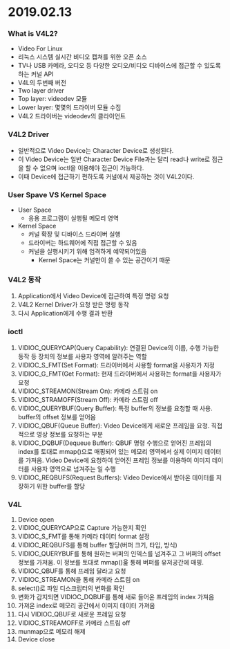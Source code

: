 2019.02.13
=============================
### What is V4L2?
- Video For Linux
- 리눅스 시스템 실시간 비디오 캡쳐를 위한 오픈 소스
- TV나 USB 카메라, 오디오 등 다양한 오디오/비디오 디바이스에 접근할 수 있도록 하는 커널 API
- V4L의 두번째 버전
- Two layer driver
- Top layer: videodev 모듈
- Lower layer: 몇몇의 드라이버 모듈 수집
- V4L2 드라이버는 videodev의 클라이언트

### V4L2 Driver
- 일반적으로 Video Device는 Character Device로 생성된다.
- 이 Video Device는 일반 Character Device File과는 달리 read나 write로 접근을 할 수 없으며 ioctl을 이용해야 접근이 가능하다.
- 이때 Device에 접근하기 편하도록 커널에서 제공하는 것이 V4L2이다.

### User Spave VS Kernel Space
- User Space
    - 응용 프로그램이 실행될 메모리 영역
- Kernel Space
    - 커널 확장 및 디바이스 드라이버 실행
    - 드라이버는 하드웨어에 직접 접근할 수 있음
    - 커널을 실행시키기 위해 엄격하게 예약되어있음
        - Kernel Space는 커널만이 쓸 수 있는 공간이기 때문

### V4L2 동작
1. Application에서 Video Device에 접근하여 특정 명령 요청
2. V4L2 Kernel Driver가 요청 받은 명령 동작
3. 다시 Application에게 수행 결과 반환 

### ioctl
1. VIDIOC_QUERYCAP(Query Capability): 연결된 Device의 이름, 수행 가능한 동작 등 장치의 정보를 사용자 영역에 알려주는 역할
2. VIDIOC_S_FMT(Set Format): 드라이버에서 사용할 format을 사용자가 지정
3. VIDIOC_G_FMT(Get Format): 현재 드라이버에서 사용하는 format을 사용자가 요청
4. VIDIOC_STREAMON(Stream On): 카메라 스트림 on
5. VIDIOC_STRAMOFF(Stream Off): 카메라 스트림 off
6. VIDIOC_QUERYBUF(Query Buffer): 특정 buffer의 정보를 요청할 때 사용. buffer의 offset 정보를 얻어옴
7. VIDIOC_QBUF(Queue Buffer): Video Device에게 새로운 프레임을 요청. 직접적으로 영상 정보를 요청하는 부분
8. VIDIOC_DQBUF(Dequeue Buffer): QBUF 명령 수행으로 얻어진 프레임의 index를 토대로 mmap()으로 매핑되어 있는 메모리 영역에서 실제 이미지 데이터를 가져옴. Video Device에 요청하여 얻어진 프레임 정보를 이용하여 이미지 데이터를 사용자 영역으로 넘겨주는 일 수행
9. VIDIOC_REQBUFS(Request Buffers): Video Device에서 받아온 데이터를 저장하기 위한 buffer를 할당


### V4L

1. Device open
2. VIDIOC_QUERYCAP으로 Capture 가능한지 확인
3. VIDIOC_S_FMT를 통해 카메라 데이터 format 설정
4. VIDIOC_REQBUFS를 통해 buffer 할당(버퍼 크기, 타입, 방식)
5. VIDIOC_QUERYBUF를 통해 원하는 버퍼의 인덱스를 넘겨주고 그 버퍼의 offset 정보를 가져옴. 이 정보를 토대로 mmap()읉 통해 버퍼를 유저공간에 매핑.
6. VIDIOC_QBUF를 통해 프레임 달라고 요청
7. VIDIOC_STREAMON을 통해 카메라 스트림 on
8. select()로 파일 디스크립터의 변화를 확인
9. 변화가 감지되면 VIDIOC_DQBUF를 통해 새로 들어온 프레임의 index 가져옴
10. 가져온 index로 메모리 공간에서 이미지 데이터 가져옴
11. 다시 VIDIOC_QBUF로 새로운 프레임 요청
12. VIDIOC_STREAMOFF로 카메라 스트림 off
12. munmap으로 메모리 해제
13. Device close





